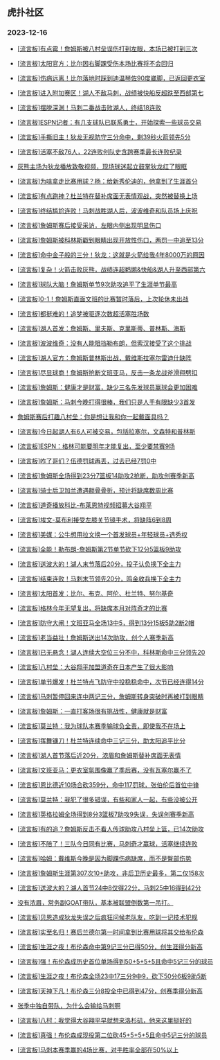 ## 虎扑社区 
### 2023-12-16

+ [[流言板]有点霉！詹姆斯被八村垒误伤打到左眼，本场已被打到三次](https://bbs.hupu.com/623687824.html)

+ [[流言板]太阳官方：比尔因右脚踝受伤本场比赛将不会回归](https://bbs.hupu.com/623690526.html)

+ [[流言板]伤病远离！比尔落地时踩到迪温琴佐90度崴脚，已返回更衣室](https://bbs.hupu.com/623689941.html)

+ [[流言板]进入附加赛区！湖人不敌马刺，战绩被快船反超跌至西部第七](https://bbs.hupu.com/623689993.html)

+ [[流言板]摆脱深渊！马刺二番战击败湖人，终结18连败](https://bbs.hupu.com/623689096.html)

+ [[流言板]ESPN记者：有几支球队已联系勇士，开始探索一些球员交易](https://bbs.hupu.com/623689836.html)

+ [[流言板]手撕旧主！狄龙无视防守三分命中，剩39秒火箭领先5分](https://bbs.hupu.com/623690150.html)

+ [[流言板]活塞不敌76人，22连败创队史含跨赛季最长连败纪录](https://bbs.hupu.com/623688028.html)

+ [灰熊主场为狄龙播放致敬视频，现场球迷起立鼓掌狄龙红了眼眶](https://bbs.hupu.com/623687428.html)

+ [[流言板]为啥拿走比赛用球？杨：给新秀伦迪的，他拿到了生涯首分](https://bbs.hupu.com/623689394.html)

+ [[流言板]有点跑神？杜兰特在替补席面无表情观战，突然被替换上场](https://bbs.hupu.com/623691093.html)

+ [[流言板]终结尴尬连败！马刺战胜湖人后，波波维奇和队员场上庆祝](https://bbs.hupu.com/623689249.html)

+ [[流言板]詹姆斯赛后接受采访，左眼内侧出现明显伤口](https://bbs.hupu.com/623690322.html)

+ [[流言板]詹姆斯被科林斯戳到眼睛出现开放性伤口，两罚一中追至13分](https://bbs.hupu.com/623686616.html)

+ [[流言板]命中金子般的三分！狄龙：这就是火箭给我4年8000万的原因](https://bbs.hupu.com/623690888.html)

+ [[流言板]复杂！火箭击败灰熊，战绩连超鹈鹕&快船&湖人升至西部第六](https://bbs.hupu.com/623690726.html)

+ [[流言板]球队大脑！詹姆斯单节9次助攻追平了生涯单节最高](https://bbs.hupu.com/623687134.html)

+ [[流言板]0-1！詹姆斯直面文班的比赛暂时落后，上次轮休未出战](https://bbs.hupu.com/623689284.html)

+ [[流言板]都挺难的！追梦被驱逐次数超活塞胜场数](https://bbs.hupu.com/623687504.html)

+ [[流言板]湖人首发：詹姆斯、里夫斯、克里斯蒂、普林斯、海斯](https://bbs.hupu.com/623685338.html)

+ [[流言板]波波维奇：没有人能阻挡勒布朗，但索汉接受了这个挑战](https://bbs.hupu.com/623690513.html)

+ [[流言板]湖人官方：詹姆斯普林斯出战，戴维斯拉塞尔雷迪什缺阵](https://bbs.hupu.com/623685259.html)

+ [[流言板]尽显球商！詹姆斯抢断文班亚马，反击一条龙战斧滑翔劈扣](https://bbs.hupu.com/623685684.html)

+ [[流言板]詹姆斯：健康才是财富，缺少三名先发球员赢球会更加困难](https://bbs.hupu.com/623690284.html)

+ [[流言板]詹姆斯：马刺今晚打得很棒，我们只是人手有限缺少3首发](https://bbs.hupu.com/623690900.html)

+ [詹姆斯赛后打趣八村垒：你是想让我和你一起戴面具吗？](https://bbs.hupu.com/623691642.html)

+ [[流言板]今日起湖人有6人可被交易，包括拉塞尔，文森特和普林斯](https://bbs.hupu.com/623685011.html)

+ [[流言板]ESPN：格林可能要明年才能复出，至少要禁赛9场](https://bbs.hupu.com/623687696.html)

+ [[流言板]咋了哥们？伍德罚球再丢，过去已经7罚0中](https://bbs.hupu.com/623688446.html)

+ [[流言板]詹姆斯全场得到23分7篮板14助攻2抢断，助攻创赛季新高](https://bbs.hupu.com/623689205.html)

+ [[流言板]骑士后卫加兰遭遇额骨骨折，预计将缺席数周比赛](https://bbs.hupu.com/623684937.html)

+ [[流言板]道奇播放科比-布莱恩特视频招募大谷翔平](https://bbs.hupu.com/623685018.html)

+ [[流言板]埃文-莫布利接受左膝关节镜手术，将缺阵6到8周](https://bbs.hupu.com/623684916.html)

+ [[流言板]美媒：公牛想用拉文换一个首发球员+年轻球员+选秀权](https://bbs.hupu.com/623685144.html)

+ [[流言板]全能！勒布朗-詹姆斯第2节单节砍下12分5篮板9助攻](https://bbs.hupu.com/623687073.html)

+ [[流言板]送波大的！湖人末节落后20分，投子认负换下全主力](https://bbs.hupu.com/623688869.html)

+ [[流言板]结束连败！马刺末节领先20分，鸣金收兵换下全主力](https://bbs.hupu.com/623688729.html)

+ [[流言板]太阳首发：比尔、布克、阿伦、杜兰特、努尔基奇](https://bbs.hupu.com/623688237.html)

+ [[流言板]格林今年无望复出，将缺席本月对阵奇才的比赛](https://bbs.hupu.com/623688708.html)

+ [[流言板]防守大闸！文班亚马全场13中5，得到13分15板5助2断2帽](https://bbs.hupu.com/623689331.html)

+ [[流言板]老当益壮！詹姆斯送出14次助攻，创个人赛季新高](https://bbs.hupu.com/623689149.html)

+ [[流言板]已无悬念！湖人连续大空位三分不中，科林斯命中三分领先20](https://bbs.hupu.com/623688615.html)

+ [[流言板]八村垒：大谷翔平加盟道奇在日本产生了很大影响](https://bbs.hupu.com/623691418.html)

+ [[流言板]单节爆发！杜兰特点飞防守中投稳稳命中，次节已经连得14分](https://bbs.hupu.com/623691315.html)

+ [[流言板]马刺暂停回来连中两记三分，詹姆斯转身突破时再被打到眼睛](https://bbs.hupu.com/623686856.html)

+ [[流言板]詹姆斯：一直打客场很有挑战性，健康就是财富](https://bbs.hupu.com/623691255.html)

+ [[流言板]莫兰特：我为球队本赛季输球负全责，即使我不在场上](https://bbs.hupu.com/623685169.html)

+ [[流言板]挥舞镰刀！杜兰特连续命中三记三分，助太阳追平比分](https://bbs.hupu.com/623691264.html)

+ [[流言板]湖人首节落后近20分，浓眉和詹姆斯替补席面无表情](https://bbs.hupu.com/623686043.html)

+ [[流言板]文班亚马：更衣室氛围像赢了季后赛，没有瓦塞尔赢不了](https://bbs.hupu.com/623690747.html)

+ [[流言板]恩比德近10场合砍359分，命中117罚球，张伯伦后首位中锋](https://bbs.hupu.com/623691014.html)

+ [[流言板]莫兰特：我犯了很多错误，有些和家人一起，有些没被公开](https://bbs.hupu.com/623685057.html)

+ [[流言板]英格拉姆全场得到8分3篮板7助攻9失误，失误创赛季新高](https://bbs.hupu.com/623688138.html)

+ [[流言板]有的追？詹姆斯反击不看人传球助攻八村垒上篮，已14次助攻](https://bbs.hupu.com/623688500.html)

+ [[流言板]不陪了！三队今日同有比赛，马刺奇才赢球，活塞继续连败](https://bbs.hupu.com/623690247.html)

+ [[流言板]哈姆：戴维斯今晚是因为脚踝伤病缺席，而不是臀部伤势](https://bbs.hupu.com/623689839.html)

+ [[流言板]詹姆斯生涯第307次10+助攻，非后卫历史最多，第二仅158次](https://bbs.hupu.com/623688117.html)

+ [[流言板]送波大的？湖人首节24中8仅得22分，马刺25中16得到42分](https://bbs.hupu.com/623686218.html)

+ [没有浓眉，常务副GOAT带队，基本被联盟倒数第一吊打。](https://bbs.hupu.com/623688803.html)

+ [[流言板]贝恩造成狄龙失误之后疯狂问候老队友，吃到一记技术犯规](https://bbs.hupu.com/623689402.html)

+ [[流言板]实至名归！赛后兰德尔第一时间拿到比赛用球将其交给布伦森](https://bbs.hupu.com/623692954.html)

+ [[流言板]生涯之夜！布伦森命中第9记三分已得50分，创生涯得分新高](https://bbs.hupu.com/623692815.html)

+ [[流言板]强！布伦森成历史首位单场得到50+5+5+5且命中5记三分的球员](https://bbs.hupu.com/623693169.html)

+ [[流言板]生涯之夜！布伦森全场23中17三分9中9，砍下50分6板9助5断](https://bbs.hupu.com/623692983.html)

+ [[流言板]天神下凡！布伦森三分8投全中已得到47分，创赛季得分新高](https://bbs.hupu.com/623692662.html)

+ [张季中独自带队，为什么会输给马刺啊](https://bbs.hupu.com/623690272.html)

+ [[流言板]八村：我觉得大谷翔平早就想来洛杉矶，他来这里挺好的](https://bbs.hupu.com/623691527.html)

+ [[流言板]真强！布伦森成现役第二位砍45+5+5+5且命中5记三分的球员](https://bbs.hupu.com/623693093.html)

+ [[流言板]马刺本赛季赢的4场比赛，对手胜率全部在50%以上](https://bbs.hupu.com/623692471.html)

